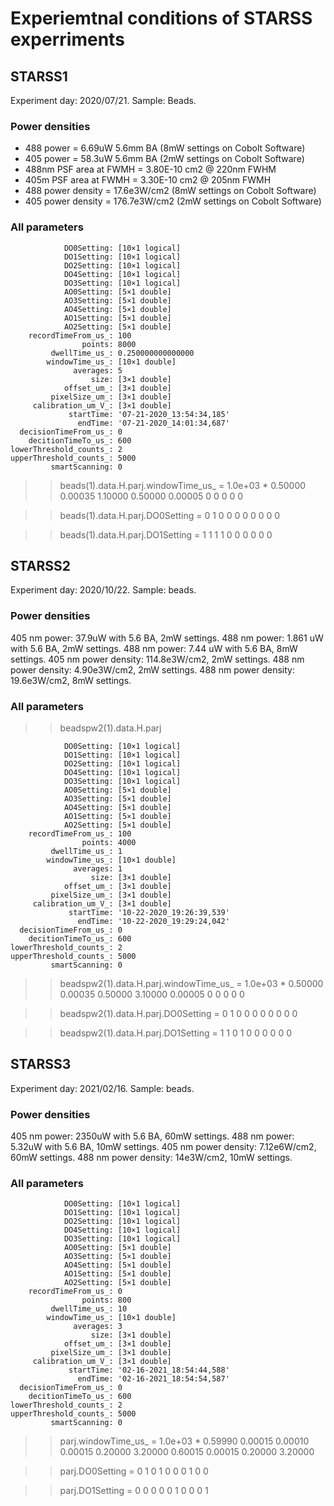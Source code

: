 # Experiemtnal conditions of STARSS experriments

## STARSS1
Experiment day: 2020/07/21. 
Sample: Beads.
### Power densities
- 488 power = 6.69uW 5.6mm BA (8mW settings on Cobolt Software)
- 405 power = 58.3uW 5.6mm BA (2mW settings on Cobolt Software)
- 488nm PSF area at FWMH = 3.80E-10 cm2 @ 220nm FWHM
- 405m PSF area at FWMH = 3.30E-10 cm2 @ 205nm FWMH
- 488 power density = 17.6e3W/cm2 (8mW settings on Cobolt Software)
- 405 power density = 176.7e3W/cm2 (2mW settings on Cobolt Software)

### All parameters
                DO0Setting: [10×1 logical]
                DO1Setting: [10×1 logical]
                DO2Setting: [10×1 logical]
                DO4Setting: [10×1 logical]
                DO3Setting: [10×1 logical]
                AO0Setting: [5×1 double]
                AO3Setting: [5×1 double]
                AO4Setting: [5×1 double]
                AO1Setting: [5×1 double]
                AO2Setting: [5×1 double]
        recordTimeFrom_us_: 100
                    points: 8000
             dwellTime_us_: 0.250000000000000
            windowTime_us_: [10×1 double]
                  averages: 5
                      size: [3×1 double]
                offset_um_: [3×1 double]
             pixelSize_um_: [3×1 double]
         calibration_um_V_: [3×1 double]
                 startTime: '07-21-2020_13:54:34,185'
                   endTime: '07-21-2020_14:01:34,687'
      decisionTimeFrom_us_: 0
        decitionTimeTo_us_: 600
    lowerThreshold_counts_: 2
    upperThreshold_counts_: 5000
             smartScanning: 0
             
>> beads(1).data.H.parj.windowTime_us_ =
   1.0e+03 *
   0.50000
   0.00035
   1.10000
   0.50000
   0.00005
                   0
                   0
                   0
                   0
                   0

>> beads(1).data.H.parj.DO0Setting =
   0
   1
   0
   0
   0
   0
   0
   0
   0
   0

>> beads(1).data.H.parj.DO1Setting =
   1
   1
   1
   1
   0
   0
   0
   0
   0
   0


## STARSS2
Experiment day: 2020/10/22.
Sample: beads.
### Power densities
405 nm power: 37.9uW with 5.6 BA, 2mW settings.
488 nm power: 1.861 uW with 5.6 BA, 2mW settings.
488 nm power: 7.44 uW with 5.6 BA, 8mW settings.
405 nm power density: 114.8e3W/cm2, 2mW settings.
488 nm power density: 4.90e3W/cm2, 2mW settings.
488 nm power density: 19.6e3W/cm2, 8mW settings.

### All parameters
>> beadspw2(1).data.H.parj

                DO0Setting: [10×1 logical]
                DO1Setting: [10×1 logical]
                DO2Setting: [10×1 logical]
                DO4Setting: [10×1 logical]
                DO3Setting: [10×1 logical]
                AO0Setting: [5×1 double]
                AO3Setting: [5×1 double]
                AO4Setting: [5×1 double]
                AO1Setting: [5×1 double]
                AO2Setting: [5×1 double]
        recordTimeFrom_us_: 100
                    points: 4000
             dwellTime_us_: 1
            windowTime_us_: [10×1 double]
                  averages: 1
                      size: [3×1 double]
                offset_um_: [3×1 double]
             pixelSize_um_: [3×1 double]
         calibration_um_V_: [3×1 double]
                 startTime: '10-22-2020_19:26:39,539'
                   endTime: '10-22-2020_19:29:24,042'
      decisionTimeFrom_us_: 0
        decitionTimeTo_us_: 600
    lowerThreshold_counts_: 2
    upperThreshold_counts_: 5000
             smartScanning: 0


>> beadspw2(1).data.H.parj.windowTime_us_ =
   1.0e+03 *
   0.50000
   0.00035
   0.50000
   3.10000
   0.00005
   0
   0
   0
   0
   0

>> beadspw2(1).data.H.parj.DO0Setting =
   0
   1
   0
   0
   0
   0
   0
   0
   0
   0

>> beadspw2(1).data.H.parj.DO1Setting =
   1
   1
   0
   1
   0
   0
   0
   0
   0
   0


## STARSS3
Experiment day: 2021/02/16.
Sample: beads.
### Power densities
405 nm power: 2350uW with 5.6 BA, 60mW settings.
488 nm power: 5.32uW with 5.6 BA, 10mW settings.
405 nm power density: 7.12e6W/cm2, 60mW settings.
488 nm power density: 14e3W/cm2, 10mW settings.
### All parameters
                DO0Setting: [10×1 logical]
                DO1Setting: [10×1 logical]
                DO2Setting: [10×1 logical]
                DO4Setting: [10×1 logical]
                DO3Setting: [10×1 logical]
                AO0Setting: [5×1 double]
                AO3Setting: [5×1 double]
                AO4Setting: [5×1 double]
                AO1Setting: [5×1 double]
                AO2Setting: [5×1 double]
        recordTimeFrom_us_: 0
                    points: 800
             dwellTime_us_: 10
            windowTime_us_: [10×1 double]
                  averages: 3
                      size: [3×1 double]
                offset_um_: [3×1 double]
             pixelSize_um_: [3×1 double]
         calibration_um_V_: [3×1 double]
                 startTime: '02-16-2021_18:54:44,588'
                   endTime: '02-16-2021_18:54:54,587'
      decisionTimeFrom_us_: 0
        decitionTimeTo_us_: 600
    lowerThreshold_counts_: 2
    upperThreshold_counts_: 5000
             smartScanning: 0

>> parj.windowTime_us_ = 
   1.0e+03 *
   0.59990
   0.00015
   0.00010
   0.00015
   0.20000
   3.20000
   0.60015
   0.00015
   0.20000
   3.20000

>> parj.DO0Setting =
   0
   1
   0
   1
   0
   0
   0
   1
   0
   0

>> parj.DO1Setting =
   0
   0
   0
   0
   0
   1
   0
   0
   0
   1
